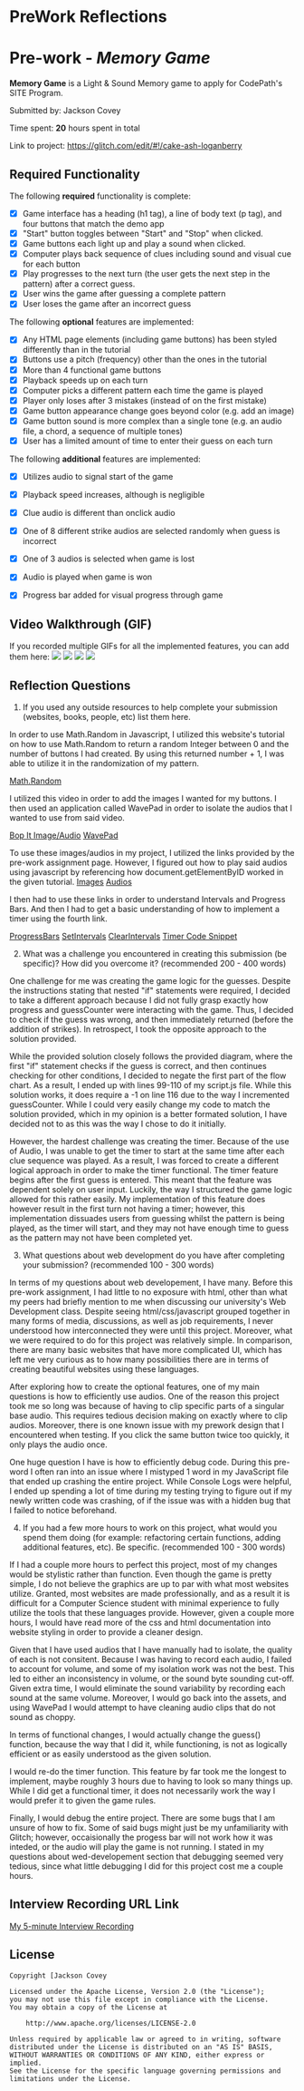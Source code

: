 # PreWork Reflections

# Pre-work - *Memory Game*

**Memory Game** is a Light & Sound Memory game to apply for CodePath's SITE Program. 

Submitted by: Jackson Covey

Time spent: **20** hours spent in total

Link to project: https://glitch.com/edit/#!/cake-ash-loganberry

## Required Functionality

The following **required** functionality is complete:

* [x] Game interface has a heading (h1 tag), a line of body text (p tag), and four buttons that match the demo app
* [x] "Start" button toggles between "Start" and "Stop" when clicked. 
* [x] Game buttons each light up and play a sound when clicked. 
* [x] Computer plays back sequence of clues including sound and visual cue for each button
* [x] Play progresses to the next turn (the user gets the next step in the pattern) after a correct guess. 
* [x] User wins the game after guessing a complete pattern
* [x] User loses the game after an incorrect guess

The following **optional** features are implemented:

* [x] Any HTML page elements (including game buttons) has been styled differently than in the tutorial
* [X] Buttons use a pitch (frequency) other than the ones in the tutorial
* [x] More than 4 functional game buttons
* [x] Playback speeds up on each turn
* [x] Computer picks a different pattern each time the game is played
* [x] Player only loses after 3 mistakes (instead of on the first mistake)
* [x] Game button appearance change goes beyond color (e.g. add an image)
* [x] Game button sound is more complex than a single tone (e.g. an audio file, a chord, a sequence of multiple tones)
* [x] User has a limited amount of time to enter their guess on each turn

The following **additional** features are implemented:

- [x] Utilizes audio to signal start of the game
- [x] Playback speed increases, although is negligible 
- [x] Clue audio is different than onclick audio
- [x] One of 8 different strike audios are selected randomly when guess is incorrect
- [x] One of 3 audios is selected when game is lost
- [x] Audio is played when game is won
- [x] Progress bar added for visual progress through game


## Video Walkthrough (GIF)

If you recorded multiple GIFs for all the implemented features, you can add them here:
![](gif1-link-here)
![](gif2-link-here)
![](gif3-link-here)
![](gif4-link-here)

## Reflection Questions
1. If you used any outside resources to help complete your submission (websites, books, people, etc) list them here. 

In order to use Math.Random in Javascript, I utilized this website's tutorial on how
to use Math.Random to return a random Integer between 0 and the number of buttons I had created. 
By using this returned number + 1, I was able to utilize it in the randomization of my pattern.

[Math.Random](https://developer.mozilla.org/en-US/docs/Web/JavaScript/Reference/Global_Objects/Math/random) 

I utilized this video in order to add the images I wanted for my buttons.
I then used an application called WavePad in order to isolate
the audios that I wanted to use from said video.

[Bop It Image/Audio](https://www.youtube.com/watch?v=Nk47Unl9Ffk&t=10s)
[WavePad](https://www.nch.com.au/wavepad/index.html)

To use these images/audios in my project, I utilized the links provided by the pre-work assignment page.
However, I figured out how to play said audios using javascript by referencing how document.getElementByID 
worked in the given tutorial.
[Images](https://www.w3schools.com/tags/tag_img.asp)
[Audios](https://www.w3schools.com/html/html5_audio.asp)

I then had to use these links in order to understand Intervals and Progress Bars. And then I had to get a basic understanding
of how to implement a timer using the fourth link.

[ProgressBars](https://www.w3schools.com/w3css/w3css_progressbar.asp)
[SetIntervals](https://www.w3schools.com/jsref/met_win_setinterval.asp)
[ClearIntervals](https://www.w3schools.com/jsref/met_win_clearinterval.asp)
[Timer Code Snippet](https://www.codegrepper.com/code-examples/javascript/add+countdown+timer+to+javascript+quiz)

2. What was a challenge you encountered in creating this submission (be specific)? How did you overcome it? (recommended 200 - 400 words) 

One challenge for me was creating the game logic for the guesses. Despite the instructions stating that
nested "if" statements were required, I decided to take a different approach because I did not fully grasp exactly
how progress and guessCounter were interacting with the game. Thus, I decided to check if the guess was wrong, and then
immediately returned (before the addition of strikes). In retrospect, I took the opposite approach to the solution provided.

While the provided solution closely follows the provided diagram, where the first "if" statement checks if the guess is correct, and then continues checking for other conditions, I 
decided to negate the first part of the flow chart. As a result, I ended up with lines 99-110 of my script.js file. While
this solution works, it does require a -1 on line 116 due to the way I incremented guessCounter. 
While I could very easily change my code to match the solution provided, which in my opinion is a better formated solution,
I have decided not to as this was the way I chose to do it initially. 

However, the hardest challenge was creating the timer. Because of the use of Audio, I was unable to get the timer to start
at the same time after each clue sequence was played. As a result, I was forced to create a different logical approach in order
to make the timer functional. The timer feature begins after the first guess is entered. This meant that the feature was dependent solely
on user input. Luckily, the way I structured the game logic allowed for this rather easily. My implementation of this feature does however result
in the first turn not having a timer; however, this implementation dissuades users from guessing whilst the pattern is being played, as the
timer will start, and they may not have enough time to guess as the pattern may not have been completed yet.

3. What questions about web development do you have after completing your submission? (recommended 100 - 300 words) 

In terms of my questions about web developement, I have many. Before this pre-work assignment, I had little to no
exposure with html, other than what my peers had briefly mention to me when discussing our university's Web Development class.
Despite seeing html/css/javascript grouped together in many forms of media, discussions, as well as job requirements, I never understood
how interconnected they were until this project. Moreover, what we were required to do for this project was relatively simple. In comparison, there are many basic websites
that have more complicated UI, which has left me very curious as to how many possibilities there are in terms of creating
beautiful websites using these languages. 

After exploring how to create the optional features, one of my main questions is how to efficiently use audios. One of the reason this project
took me so long was because of having to clip specific parts of a singular base audio. This requires tedious decision making on
exactly where to clip audios. Moreover, there is one known issue with my prework design that I encountered when testing.
If you click the same button twice too quickly, it only plays the audio once. 

One huge question I have is how to efficiently debug code. During this pre-word I often ran into an issue where I mistyped 1 word in my 
JavaScript file that ended up crashing the entire project. While Console Logs were helpful, I ended up spending a lot of time during my
testing trying to figure out if my newly written code was crashing, of if the issue was with a hidden bug that I failed to notice beforehand.

4. If you had a few more hours to work on this project, what would you spend them doing (for example: refactoring certain functions, adding additional features, etc). Be specific. (recommended 100 - 300 words) 

If I had a couple more hours to perfect this project, most of my changes would be stylistic rather than function.
Even though the game is pretty simple, I do not believe the graphics are up to par with what most
websites utilize. Granted, most websites are made professionally, and as a result it is difficult for a 
Computer Science student with minimal experience to fully utilize the tools that these languages provide. However,
given a couple more hours, I would have read more of the css and html documentation into website styling in order to provide 
a cleaner design. 

Given that I have used audios that I have manually had to isolate, the quality of each is not
consitent. Because I was having to record each audio, I failed to account for volume, and some of my isolation work was not the best.
This led to either an inconsistency in volume, or the sound byte sounding cut-off. Given extra time, I would eliminate the sound 
variability by recording each sound at the same volume. Moreover, I would go back into the assets, and using WavePad I would
attempt to have cleaning audio clips that do not sound as choppy. 


In terms of functional changes, I would actually change the guess() function, because the way that I did it, while functioning, is not as logically
efficient or as easily understood as the given solution.

I would re-do the timer function. This feature by far took me the longest to implement, maybe roughly 3 hours due to having to look
so many things up. While I did get a functional timer, it does not necessarily work the way I would prefer it to given the game rules. 

Finally, I would debug the entire project. There are some bugs that I am unsure of how to fix. Some of said bugs might just
be my unfamiliarity with Glitch; however, occaisionally the progess bar will not work how it was inteded, or the audio will play 
the game is not running. I stated in my questions about wed-developement section that debugging seemed very tedious, since what little debugging I did
for this project cost me a couple hours.




## Interview Recording URL Link

[My 5-minute Interview Recording](your-link-here)


## License

    Copyright [Jackson Covey

    Licensed under the Apache License, Version 2.0 (the "License");
    you may not use this file except in compliance with the License.
    You may obtain a copy of the License at

        http://www.apache.org/licenses/LICENSE-2.0

    Unless required by applicable law or agreed to in writing, software
    distributed under the License is distributed on an "AS IS" BASIS,
    WITHOUT WARRANTIES OR CONDITIONS OF ANY KIND, either express or implied.
    See the License for the specific language governing permissions and
    limitations under the License.